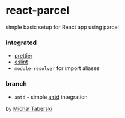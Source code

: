 # react-parcel

simple basic setup for React app using parcel

### integrated
- [prettier](https://github.com/prettier/prettier)
- [eslint](https://eslint.org/)
- `module-resolver` for import aliases

### branch
- `antd` - simple [antd](https://ant.design/) integration

by [Michał Taberski](michaltaberski.com)
